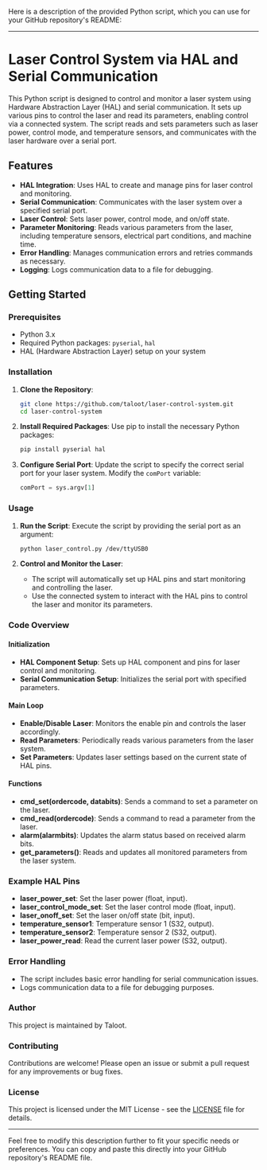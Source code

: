 Here is a description of the provided Python script, which you can use for your GitHub repository's README:

---

# Laser Control System via HAL and Serial Communication

This Python script is designed to control and monitor a laser system using Hardware Abstraction Layer (HAL) and serial communication. It sets up various pins to control the laser and read its parameters, enabling control via a connected system. The script reads and sets parameters such as laser power, control mode, and temperature sensors, and communicates with the laser hardware over a serial port.

## Features

- **HAL Integration**: Uses HAL to create and manage pins for laser control and monitoring.
- **Serial Communication**: Communicates with the laser system over a specified serial port.
- **Laser Control**: Sets laser power, control mode, and on/off state.
- **Parameter Monitoring**: Reads various parameters from the laser, including temperature sensors, electrical part conditions, and machine time.
- **Error Handling**: Manages communication errors and retries commands as necessary.
- **Logging**: Logs communication data to a file for debugging.

## Getting Started

### Prerequisites

- Python 3.x
- Required Python packages: `pyserial`, `hal`
- HAL (Hardware Abstraction Layer) setup on your system

### Installation

1. **Clone the Repository**:
   ```sh
   git clone https://github.com/taloot/laser-control-system.git
   cd laser-control-system
   ```

2. **Install Required Packages**:
   Use pip to install the necessary Python packages:
   ```sh
   pip install pyserial hal
   ```

3. **Configure Serial Port**:
   Update the script to specify the correct serial port for your laser system. Modify the `comPort` variable:
   ```python
   comPort = sys.argv[1]
   ```

### Usage

1. **Run the Script**:
   Execute the script by providing the serial port as an argument:
   ```sh
   python laser_control.py /dev/ttyUSB0
   ```

2. **Control and Monitor the Laser**:
   - The script will automatically set up HAL pins and start monitoring and controlling the laser.
   - Use the connected system to interact with the HAL pins to control the laser and monitor its parameters.

### Code Overview

#### Initialization

- **HAL Component Setup**: Sets up HAL component and pins for laser control and monitoring.
- **Serial Communication Setup**: Initializes the serial port with specified parameters.

#### Main Loop

- **Enable/Disable Laser**: Monitors the enable pin and controls the laser accordingly.
- **Read Parameters**: Periodically reads various parameters from the laser system.
- **Set Parameters**: Updates laser settings based on the current state of HAL pins.

#### Functions

- **cmd_set(ordercode, databits)**: Sends a command to set a parameter on the laser.
- **cmd_read(ordercode)**: Sends a command to read a parameter from the laser.
- **alarm(alarmbits)**: Updates the alarm status based on received alarm bits.
- **get_parameters()**: Reads and updates all monitored parameters from the laser system.

### Example HAL Pins

- **laser_power_set**: Set the laser power (float, input).
- **laser_control_mode_set**: Set the laser control mode (float, input).
- **laser_onoff_set**: Set the laser on/off state (bit, input).
- **temperature_sensor1**: Temperature sensor 1 (S32, output).
- **temperature_sensor2**: Temperature sensor 2 (S32, output).
- **laser_power_read**: Read the current laser power (S32, output).

### Error Handling

- The script includes basic error handling for serial communication issues.
- Logs communication data to a file for debugging purposes.

### Author

This project is maintained by Taloot.

### Contributing

Contributions are welcome! Please open an issue or submit a pull request for any improvements or bug fixes.

### License

This project is licensed under the MIT License - see the [LICENSE](LICENSE) file for details.

---

Feel free to modify this description further to fit your specific needs or preferences. You can copy and paste this directly into your GitHub repository's README file.
